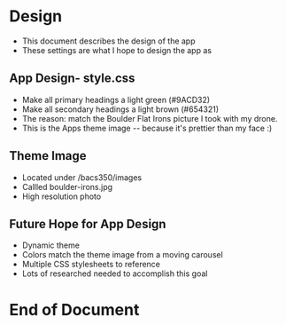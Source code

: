# Design
* This document describes the design of the app
* These settings are what I hope to design the app as

## App Design- style.css
* Make all primary headings a light green (#9ACD32)
* Make all secondary headings a light brown (#654321)
* The reason: match the Boulder Flat Irons picture I took with my drone.
* This is the Apps theme image -- because it's prettier than my face :)

## Theme Image
* Located under /bacs350/images
* Callled boulder-irons.jpg
* High resolution photo

## Future Hope for App Design
* Dynamic theme
* Colors match the theme image from a moving carousel
* Multiple CSS stylesheets to reference
* Lots of researched needed to accomplish this goal

# End of Document